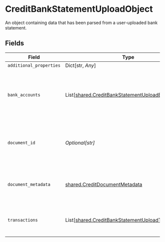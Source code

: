 # CreditBankStatementUploadObject

An object containing data that has been parsed from a user-uploaded bank statement.


## Fields

| Field                                                                                                            | Type                                                                                                             | Required                                                                                                         | Description                                                                                                      |
| ---------------------------------------------------------------------------------------------------------------- | ---------------------------------------------------------------------------------------------------------------- | ---------------------------------------------------------------------------------------------------------------- | ---------------------------------------------------------------------------------------------------------------- |
| `additional_properties`                                                                                          | Dict[str, *Any*]                                                                                                 | :heavy_minus_sign:                                                                                               | N/A                                                                                                              |
| `bank_accounts`                                                                                                  | List[[shared.CreditBankStatementUploadBankAccount](../../models/shared/creditbankstatementuploadbankaccount.md)] | :heavy_check_mark:                                                                                               | An array of bank accounts associated with the uploaded bank statement.                                           |
| `document_id`                                                                                                    | *Optional[str]*                                                                                                  | :heavy_check_mark:                                                                                               | An identifier of the document referenced by the document metadata.                                               |
| `document_metadata`                                                                                              | [shared.CreditDocumentMetadata](../../models/shared/creditdocumentmetadata.md)                                   | :heavy_check_mark:                                                                                               | Object representing metadata pertaining to the document.                                                         |
| `transactions`                                                                                                   | List[[shared.CreditBankStatementUploadTransaction](../../models/shared/creditbankstatementuploadtransaction.md)] | :heavy_check_mark:                                                                                               | An array of transactions appearing on the bank statement.                                                        |